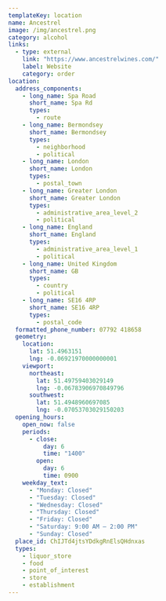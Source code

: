 ```yaml
---
templateKey: location
name: Ancestrel
image: /img/ancestrel.png
category: alcohol
links:
  - type: external
    link: "https://www.ancestrelwines.com/"
    label: Website
    category: order
location:
  address_components:
    - long_name: Spa Road
      short_name: Spa Rd
      types:
        - route
    - long_name: Bermondsey
      short_name: Bermondsey
      types:
        - neighborhood
        - political
    - long_name: London
      short_name: London
      types:
        - postal_town
    - long_name: Greater London
      short_name: Greater London
      types:
        - administrative_area_level_2
        - political
    - long_name: England
      short_name: England
      types:
        - administrative_area_level_1
        - political
    - long_name: United Kingdom
      short_name: GB
      types:
        - country
        - political
    - long_name: SE16 4RP
      short_name: SE16 4RP
      types:
        - postal_code
  formatted_phone_number: 07792 418658
  geometry:
    location:
      lat: 51.4963151
      lng: -0.06921970000000001
    viewport:
      northeast:
        lat: 51.49759403029149
        lng: -0.06783906970849796
      southwest:
        lat: 51.4948960697085
        lng: -0.07053703029150203
  opening_hours:
    open_now: false
    periods:
      - close:
          day: 6
          time: "1400"
        open:
          day: 6
          time: 0900
    weekday_text:
      - "Monday: Closed"
      - "Tuesday: Closed"
      - "Wednesday: Closed"
      - "Thursday: Closed"
      - "Friday: Closed"
      - "Saturday: 9:00 AM – 2:00 PM"
      - "Sunday: Closed"
  place_id: ChIJTd4jtsYDdkgRnElsQHdnxas
  types:
    - liquor_store
    - food
    - point_of_interest
    - store
    - establishment
---
```

